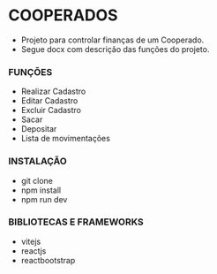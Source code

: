 # COOPERADOS
+ Projeto para controlar finanças de um Cooperado.
+ Segue docx com descrição das funções do projeto.


### FUNÇÕES
+ Realizar Cadastro
+ Editar Cadastro
+ Excluir Cadastro
+ Sacar
+ Depositar
+ Lista de movimentações

### INSTALAÇÃO
+ git clone
+ npm install
+ npm run dev

### BIBLIOTECAS E FRAMEWORKS
+ vitejs
+ reactjs
+ reactbootstrap
